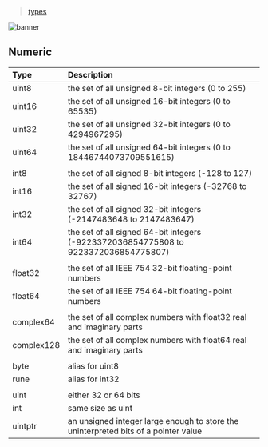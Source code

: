 > [types](./)

![banner](/go/photos/banner.png)

## Numeric

| Type | Description |
| :--- | :---------- |
| uint8 | the set of all unsigned  8-bit integers (0 to 255) |
| uint16 | the set of all unsigned 16-bit integers (0 to 65535) |
| uint32 | the set of all unsigned 32-bit integers (0 to 4294967295) |
| uint64 | the set of all unsigned 64-bit integers (0 to 18446744073709551615) |
| | |
| int8 | the set of all signed  8-bit integers (-128 to 127) |
| int16 | the set of all signed 16-bit integers (-32768 to 32767) |
| int32 | the set of all signed 32-bit integers (-2147483648 to 2147483647) |
| int64 | the set of all signed 64-bit integers (-9223372036854775808 to 9223372036854775807) |
| | |
| float32 | the set of all IEEE 754 32-bit floating-point numbers |
| float64 | the set of all IEEE 754 64-bit floating-point numbers |
| | |
| complex64 | the set of all complex numbers with float32 real and imaginary parts |
| complex128 | the set of all complex numbers with float64 real and imaginary parts |
| | |
| byte | alias for uint8 |
| rune | alias for int32 |
| | |
| uint | either 32 or 64 bits |
| int | same size as uint |
| uintptr | an unsigned integer large enough to store the uninterpreted bits of a pointer value |

